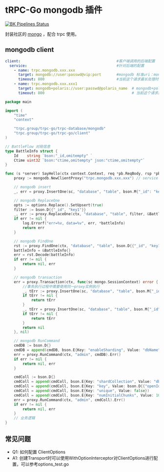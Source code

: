 # tRPC-Go mongodb 插件
[![BK Pipelines Status](https://api.bkdevops.qq.com/process/api/external/pipelines/projects/pcgtrpcproject/p-d7b163d3830a429e976bf77e2409c6d3/badge?X-DEVOPS-PROJECT-ID=pcgtrpcproject)](http://devops.oa.com/ms/process/api-html/user/builds/projects/pcgtrpcproject/pipelines/p-d7b163d3830a429e976bf77e2409c6d3/latestFinished?X-DEVOPS-PROJECT-ID=pcgtrpcproject)

封装社区的 [mongo](https://go.mongodb.org/mongo-driver/mongo) ，配合 trpc 使用。

## mongodb client
```yaml
client:                                            #客户端调用的后端配置
  service:                                         #针对后端的配置
    - name: trpc.mongodb.xxx.xxx         
      target: mongodb://user:passwd@vip:port       #mongodb 标准uri：mongodb://[username:password@]host1[:port1][,host2[:port2],...[,hostN[:portN]]][/[database][?options]]
      timeout: 800                                 #当前这个请求最长处理时间
    - name: trpc.mongodb.xxx.xxx1         
      target: mongodb+polaris://user:passwd@polaris_name  # mongodb+polaris表示mongodb uri中的host会进行北极星解析
      timeout: 800                                        # 当前这个请求最长处理时间
```
```go
package main

import (
	"time"
	"context"

	"trpc.group/trpc-go/trpc-database/mongodb"
	"trpc.group/trpc-go/trpc-go/client"
)

// BattleFlow 对局信息
type BattleInfo struct {
	Id    string `bson:"_id,omitempty" `
	Ctime uint32 `bson:"ctime,omitempty" json:"ctime,omitempty"`
}

func (s *server) SayHello(ctx context.Context, req *pb.ReqBody, rsp *pb.RspBody) (err error) {
	proxy := mongodb.NewClientProxy("trpc.mongodb.xxx.xxx") // service name自己随便填，主要用于监控上报和寻址配置项

	// mongodb insert
	_, err = proxy.InsertOne(sc, "database", "table", bson.M{"_id": "key2", "value": "v2"})

	// mongodb ReplaceOne
	opts := options.Replace().SetUpsert(true)
	filter := bson.D{{"_id", "key1"}}
	_, err := proxy.ReplaceOne(ctx, "database", "table", filter, &BattleInfo{}, opts)
	if err != nil {
		log.Errorf("err=%v, data=%v", err, *battleInfo)
		return err
	}

	// mongodb FindOne
	rst := proxy.FindOne(ctx, "database", "table", bson.D{{"_id", "key1"}})
	battleInfo = &BattleInfo{}
	err = rst.Decode(battleInfo)
	if err != nil {
		return nil, err
	}

	// mongodb transaction
	err = proxy.Transaction(ctx, func(sc mongo.SessionContext) error {
		//事务执行过程中需要使用同一proxy实例执行
		_, tErr := proxy.InsertOne(sc, "database", "table", bson.M{"_id": "key1", "value": "v1"})
		if tErr != nil {
			return tErr
		}
		_, tErr = proxy.InsertOne(sc, "database", "table", bson.M{"_id": "key2", "value": "v2"})
		if tErr != nil {
			return tErr
		}
		return nil
	}, nil)

	// mongodb RunCommand
	cmdDB := bson.D{}
	cmdDB = append(cmdDB, bson.E{Key: "enableSharding", Value: "dbName"})
	err = proxy.RunCommand(ctx, "admin", cmdDB).Err()
	if err != nil {
		return nil, err
	}

	cmdColl := bson.D{}
	cmdColl = append(cmdColl, bson.E{Key: "shardCollection", Value: "dbName.collectionName"})
	cmdColl = append(cmdColl, bson.E{Key: "key", Value: bson.D{{"openId", "hashed"}}})
	cmdColl = append(cmdColl, bson.E{Key: "unique", Value: false})
	cmdColl = append(cmdColl, bson.E{Key: "numInitialChunks", Value: 10})
	err = proxy.RunCommand(ctx, "admin", cmdColl).Err()
	if err != nil {
		return nil, err
	}
	// 业务逻辑
}
```
## 常见问题

- Q1: 如何配置 ClientOptions
- A1: 创建Transport时可以使用WithOptionInterceptor对ClientOptions进行配置，可以参考options_test.go

